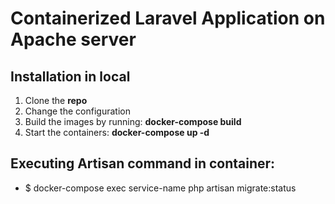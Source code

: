 # Containerized Laravel Application on Apache server

## Installation in local
1. Clone the <b>repo</b>
2. Change the configuration
3. Build the images by running: <b>docker-compose build</b>
4. Start the containers: <b>docker-compose up -d</b>

## Executing Artisan command in container:
- $ docker-compose exec service-name php artisan migrate:status

